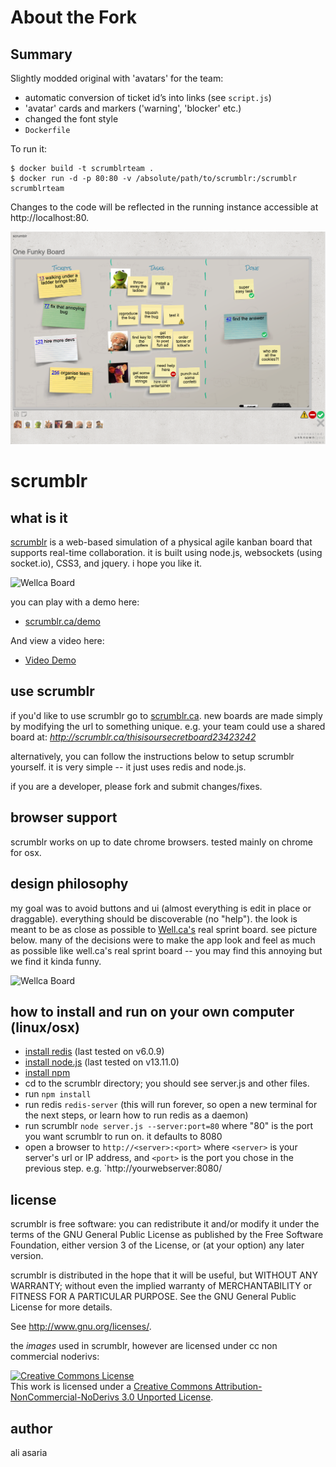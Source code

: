 # About the Fork

## Summary

Slightly modded original with 'avatars' for the team:

* automatic conversion of ticket id’s into links (see `script.js`)
* 'avatar' cards and markers ('warning', 'blocker' etc.)
* changed the font style
* `Dockerfile`

To run it:

```
$ docker build -t scrumblrteam .
$ docker run -d -p 80:80 -v /absolute/path/to/scrumblr:/scrumblr scrumblrteam
```

Changes to the code will be reflected in the running instance accessible at http://localhost:80.

![](teamscrumblr.png)

scrumblr
========

what is it
----------
[scrumblr](http://scrumblr.ca) is a web-based simulation of a physical agile kanban board that supports real-time collaboration. it is built using node.js, websockets (using socket.io), CSS3, and jquery. i hope you like it.

![Wellca Board](http://scrumblr.ca/images/screenshot.png)

you can play with a demo here:

- [scrumblr.ca/demo](http://scrumblr.ca/demo)

And view a video here:

- [Video Demo](http://www.youtube.com/watch?v=gAKxyOh1zPk)

use scrumblr
------------

if you'd like to use scrumblr go to [scrumblr.ca](http://scrumblr.ca). new boards are made simply by modifying the url to something unique. e.g. your team could use a shared board at: *http://scrumblr.ca/thisisoursecretboard23423242*

alternatively, you can follow the instructions below to setup scrumblr yourself. it is very simple -- it just uses redis and node.js.

if you are a developer, please fork and submit changes/fixes.

browser support
---------------

scrumblr works on up to date chrome browsers. tested mainly on chrome for osx.

design philosophy
-----------------
my goal was to avoid buttons and ui (almost everything is edit in place or draggable). everything should be discoverable (no "help"). the look is meant to be as close as possible to [Well.ca's](http://well.ca) real sprint board. see picture below. many of the decisions were to make the app look and feel as much as possible like well.ca's real sprint board -- you may find this annoying but we find it kinda funny.

![Wellca Board](http://scrumblr.ca/images/DSC_7093.jpg)


how to install and run on your own computer (linux/osx)
-------------------------------------------------------

- [install redis](http://redis.io/download) (last tested on v6.0.9)
- [install node.js](http://nodejs.org/) (last tested on v13.11.0)
- [install npm](https://www.npmjs.com/get-npm)
- cd to the scrumblr directory; you should see server.js and other files.
- run `npm install`
- run redis `redis-server` (this will run forever, so open a new terminal for the next steps, or learn how to run redis as a daemon)
- run scrumblr `node server.js --server:port=80` where "80" is the port you want scrumblr to run on. it defaults to 8080 
- open a browser to `http://<server>:<port>` where `<server>` is your server's url or IP address, and `<port>` is the port you chose in the previous step. e.g. `http://yourwebserver:8080/

license
-------

scrumblr is free software: you can redistribute it and/or modify
it under the terms of the GNU General Public License as published by
the Free Software Foundation, either version 3 of the License, or
(at your option) any later version.

scrumblr is distributed in the hope that it will be useful,
but WITHOUT ANY WARRANTY; without even the implied warranty of
MERCHANTABILITY or FITNESS FOR A PARTICULAR PURPOSE.  See the
GNU General Public License for more details.

See <http://www.gnu.org/licenses/>.

the *images* used in scrumblr, however are licensed under cc non commercial noderivs:

<a rel="license" href="http://creativecommons.org/licenses/by-nc-nd/3.0/"><img alt="Creative Commons License" style="border-width:0" src="http://i.creativecommons.org/l/by-nc-nd/3.0/80x15.png" /></a><br />This work is licensed under a <a rel="license" href="http://creativecommons.org/licenses/by-nc-nd/3.0/">Creative Commons Attribution-NonCommercial-NoDerivs 3.0 Unported License</a>.

author
------

ali asaria
